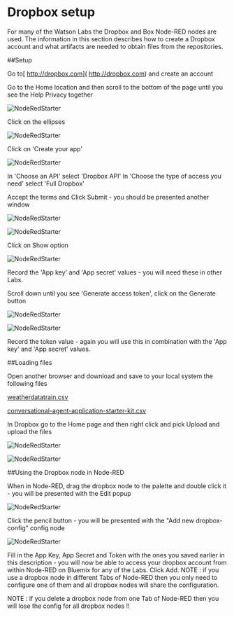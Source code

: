 # Dropbox setup

For many of the Watson Labs the Dropbox and Box Node-RED nodes are used.  The information in this section describes how to create a Dropbox account and what artifacts are needed to obtain files from the repositories.

##Setup

Go to[ http://dropbox.com]( http://dropbox.com) and create an account

Go to the Home location and then scroll to the bottom of the page until you see the Help Privacy together 

![NodeRedStarter](images/dropbox_option.png)

Click on the ellipses

![NodeRedStarter](images/dropbox_developers_option.png)

Click on 'Create your app'

![NodeRedStarter](images/dropbox_create_app01.png)

In 'Choose an API' select 'Dropbox API'
In 'Choose the type of access you need' select 'Full Dropbox'

Accept the terms and Click Submit - you should be presented another window 

![NodeRedStarter](images/dropbox_create_app01.png)

![NodeRedStarter](images/dropbox_app.png)

Click on Show option

![NodeRedStarter](images/dropbox_api_keys.png)

Record the 'App key' and 'App secret' values - you will need these in other Labs.

Scroll down until you see 'Generate access token', click on the Generate button

![NodeRedStarter](images/dropbox_generate_token.png)

![NodeRedStarter](images/dropbox_generate_token_show.png)

Record the token value - again you will use this in combination with the 'App key' and 'App secret' values.

##Loading files

Open another browser and download and save to your local system the following files

[weatherdatatrain.csv](weather_data_train.csv)

[conversational-agent-application-starter-kit.csv](conversational-agent-application-starter-kit.csv)


In Dropbox go to the Home page and then right click and pick Upload and upload the files

![NodeRedStarter](images/dropbox_upload.png) 

![NodeRedStarter](images/dropbox_files.png)

##Using the Dropbox node in Node-RED

When in Node-RED, drag the dropbox node to the palette and double click it - you will be presented with the Edit popup

![NodeRedStarter](images/dropbox_edit.png)


Click the pencil button - you will be presented with the "Add new dropbox-config" config node


![NodeRedStarter](images/dropbox_edit_appkeys.png)

Fill in the App Key, App Secret and Token with the ones you saved earlier in this description - you will now be able to access your dropbox account from within Node-RED on Bluemix for any of the Labs.  Click Add.  NOTE : if you use a dropbox node in different Tabs of Node-RED then you only need to configure one of them and all dropbox nodes will share the configuration. 

NOTE : if you delete a dropbox node from one Tab of Node-RED then you will lose the config for all dropbox nodes !!









